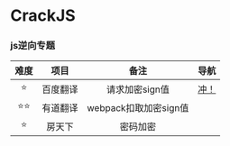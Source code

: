 # CrackJS

### js逆向专题

| 难度 |   项目   |         备注          |         导航          |
| :--: | :------: | :-------------------: | :-------------------: |
|  ⭐   | 百度翻译 |    请求加密sign值     | [冲！](./01_百度翻译) |
|  ⭐⭐  | 有道翻译 | webpack扣取加密sign值 |                       |
|  ⭐   |  房天下  |       密码加密        |                       |

